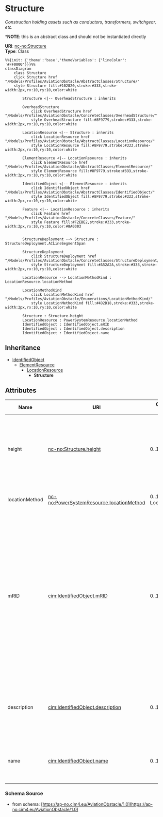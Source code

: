 # Structure

_Construction holding assets such as conductors, transformers, switchgear, etc._

*__NOTE__: this is an abstract class and should not be instantiated directly

**URI**: [nc-no:Structure](http://cim4.eu/ns/nc-no#Structure)<br />
**Type**: Class

```mermaid
%%{init: {'theme':'base','themeVariables': {'lineColor': '#FF0000'}}}%%
classDiagram
    class Structure
    click Structure href "/Models/Profiles/AviationObstacle/AbstractClasses/Structure/"
    style Structure fill:#102820,stroke:#333,stroke-width:2px,rx:10,ry:10,color:white

        Structure <|-- OverheadStructure : inherits

        OverheadStructure
            click OverheadStructure href "/Models/Profiles/AviationObstacle/ConcreteClasses/OverheadStructure/"
            style OverheadStructure fill:#8F9779,stroke:#333,stroke-width:2px,rx:10,ry:10,color:white
     
        LocationResource <|-- Structure : inherits
            click LocationResource href "/Models/Profiles/AviationObstacle/AbstractClasses/LocationResource/"
            style LocationResource fill:#8F9779,stroke:#333,stroke-width:2px,rx:10,ry:10,color:white
     
        ElementResource <|-- LocationResource : inherits
            click ElementResource href "/Models/Profiles/AviationObstacle/AbstractClasses/ElementResource/"
            style ElementResource fill:#8F9779,stroke:#333,stroke-width:2px,rx:10,ry:10,color:white
     
        IdentifiedObject <|-- ElementResource : inherits
            click IdentifiedObject href "/Models/Profiles/AviationObstacle/AbstractClasses/IdentifiedObject/"
            style IdentifiedObject fill:#8F9779,stroke:#333,stroke-width:2px,rx:10,ry:10,color:white

        Feature <|-- LocationResource : inherits
            click Feature href "/Models/Profiles/AviationObstacle/ConcreteClasses/Feature/"
            style Feature fill:#F2EBE2,stroke:#333,stroke-width:2px,rx:10,ry:10,color:#8A0303


        StructureDeployment --> Structure : StructureDeployment.ACLineSegmentSpan

        StructureDeployment
            click StructureDeployment href "/Models/Profiles/AviationObstacle/ConcreteClasses/StructureDeployment/"
            style StructureDeployment fill:#A52A2A,stroke:#333,stroke-width:2px,rx:10,ry:10,color:white

        LocationResource --> LocationMethodKind : LocationResource.locationMethod

        LocationMethodKind
            click LocationMethodKind href "/Models/Profiles/AviationObstacle/Enumerations/LocationMethodKind/"
            style LocationMethodKind fill:#4D2D18,stroke:#333,stroke-width:2px,rx:10,ry:10,color:white

        Structure : Structure.height
        LocationResource : PowerSystemResource.locationMethod
        IdentifiedObject : IdentifiedObject.mRID
        IdentifiedObject : IdentifiedObject.description
        IdentifiedObject : IdentifiedObject.name
```

## Inheritance
* [IdentifiedObject](/Models/Profiles/AviationObstacle/AbstractClasses/IdentifiedObject/)
    * [ElementResource](/Models/Profiles/AviationObstacle/AbstractClasses/ElementResource/)
        * [LocationResource](/Models/Profiles/AviationObstacle/AbstractClasses/LocationResource/)
            * **Structure**

## Attributes
| Name | URI | Cardinality and Range | Description | Inheritance |
| ---  | --- | --- | --- | --- |
| height | [nc-no:Structure.height](http://cim4.eu/ns/nc-no#Structure.height) | 0..1 Length | Visible height of structure above ground level for overhead construction (e.g., Pole or Tower) or below ground level for an underground vault, manhole, etc. | direct |
| locationMethod | [nc-no:PowerSystemResource.locationMethod](http://cim4.eu/ns/nc-no#PowerSystemResource.locationMethod) | 0..1 LocationMethodKind | Method used to derive geographical location for this entity. | LocationResource |
| mRID | [cim:IdentifiedObject.mRID](https://cim.ucaiug.io/ns#IdentifiedObject.mRID) | 0..1 string | Master resource identifier issued by a model authority. The mRID is unique within an exchange context. Global uniqueness is easily achieved by using a UUID, as specified in RFC 4122, for the mRID. The use of UUID is strongly recommended.For CIMXML data files in RDF syntax conforming to IEC 61970-552, the mRID is mapped to rdf:ID or rdf:about attributes that identify CIM object elements. | IdentifiedObject |
| description | [cim:IdentifiedObject.description](https://cim.ucaiug.io/ns#IdentifiedObject.description) | 0..1 string | The description is a free human readable text describing or naming the object. It may be non unique and may not correlate to a naming hierarchy. | IdentifiedObject |
| name | [cim:IdentifiedObject.name](https://cim.ucaiug.io/ns#IdentifiedObject.name) | 0..1 string | The name is any free human readable and possibly non unique text naming the object. | IdentifiedObject |

### Schema Source
* from schema: [https://ap-no.cim4.eu/AviationObstacle/1.0](https://ap-no.cim4.eu/AviationObstacle/1.0)

